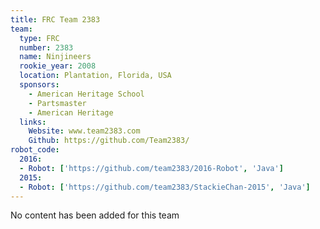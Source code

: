 ```yaml
---
title: FRC Team 2383
team:
  type: FRC
  number: 2383
  name: Ninjineers
  rookie_year: 2008
  location: Plantation, Florida, USA
  sponsors:
    - American Heritage School
    - Partsmaster
    - American Heritage
  links:
    Website: www.team2383.com
    Github: https://github.com/Team2383/
robot_code:
  2016:
  - Robot: ['https://github.com/team2383/2016-Robot', 'Java']
  2015:
  - Robot: ['https://github.com/team2383/StackieChan-2015', 'Java']
---
```

No content has been added for this team
